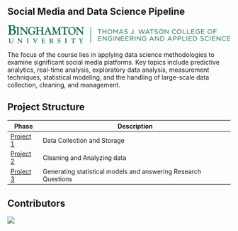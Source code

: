 ## Social Media and Data Science Pipeline



[![BULOGO](https://github.com/dshetty3/Social-Media-and-Data-Science-Pipeline-2023/blob/main/project-1-implementation-chestnut-main/bulogo.png)]()


The focus of the course lies in applying data science methodologies to examine significant social media platforms. Key topics include predictive analytics, real-time analysis, exploratory data analysis, measurement techniques, statistical modeling, and the handling of large-scale data collection, cleaning, and management.



## Project Structure

| Phase | Description |
| ------ | ------ |
| [Project 1](https://github.com/dshetty3/Social-Media-and-Data-Science-Pipeline-2023/blob/main/project-1-implementation-chestnut-main/Project%20-1-Report.pdf) | Data Collection and Storage |
| [Project 2](https://github.com/dshetty3/Social-Media-and-Data-Science-Pipeline-2023/blob/main/project-2-implementation-chestnut-main/Project-2-Report.pdf) | Cleaning and Analyzing data |
| [Project 3](https://github.com/dshetty3/Social-Media-and-Data-Science-Pipeline-2023/blob/main/project-3-implementation-chestnut-main/Project-3-Report.pdf) | Generating statistical models and answering Research Questions |


## Contributors

<a href="https://github.com/dshetty3/Social-Media-and-Data-Science-Pipeline-2023/graphs/contributors">
  <img src="https://contrib.rocks/image?repo=dshetty3/Social-Media-and-Data-Science-Pipeline-2023" />
</a>
